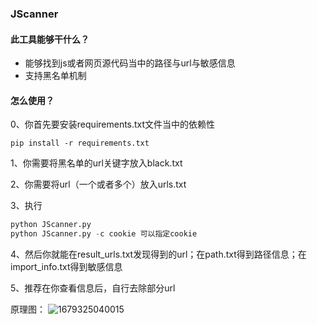 ### JScanner

#### 此工具能够干什么？

- 能够找到js或者网页源代码当中的路径与url与敏感信息
- 支持黑名单机制

#### 怎么使用？

0、你首先要安装requirements.txt文件当中的依赖性
```shell
pip install -r requirements.txt
```

1、你需要将黑名单的url关键字放入black.txt

2、你需要将url（一个或者多个）放入urls.txt

3、执行

```python
python JScanner.py
python JScanner.py -c cookie 可以指定cookie
```

4、然后你就能在result_urls.txt发现得到的url；在path.txt得到路径信息；在import_info.txt得到敏感信息

5、推荐在你查看信息后，自行去除部分url



原理图：
![1679325040015](https://user-images.githubusercontent.com/60973265/226383307-cc5c8d00-c077-4fd6-ad08-adef1dcc65d1.jpg)

